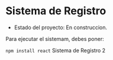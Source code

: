 <h1>Sistema de Registro</h1>

- Estado del proyecto: En construccion.

Para ejecutar el sistemam, debes poner:

```npm install react```
Sistema de Registro 2
